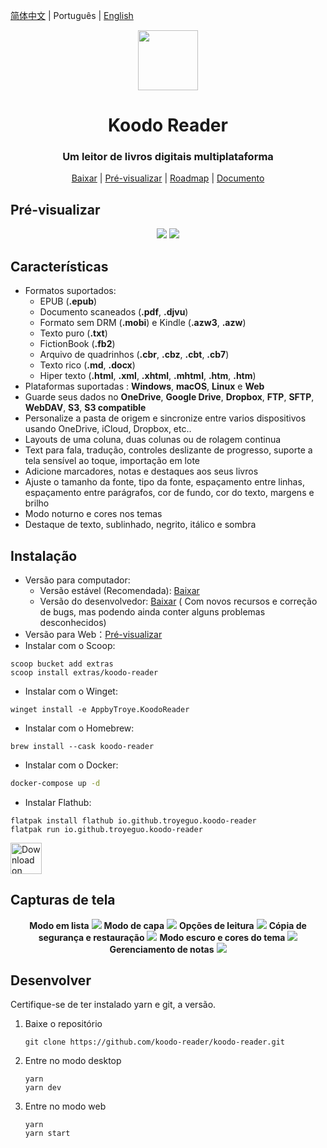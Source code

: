 <div align="left">

[简体中文](https://github.com/koodo-reader/koodo-reader/blob/master/README_cn.md) | Português | [English](https://github.com/koodo-reader/koodo-reader/blob/master/README.md)

</div>

<div align="center" >
  <img src="https://i.loli.net/2021/07/30/ZKNMmz54Q3uqlrW.png" width="96px" height="96px"/>
</div>

<h1 align="center">
  Koodo Reader
</h1>

<h3 align="center">
  Um leitor de livros digitais multiplataforma
</h3>
<div align="center">

[Baixar](https://koodo.960960.xyz/en) | [Pré-visualizar](https://reader.960960.xyz) | [Roadmap](https://troyeguo.notion.site/d1c19a132932465bae1d89dd963c92ea?v=ca8aa69cf25849c18c92b92ba868663b) | [Documento](https://troyeguo.notion.site/Koodo-Reader-Documento-9c767af3d66c459db996bdd08a34c34b)

</div>

## Pré-visualizar

<div align="center">
  <img src="https://i.loli.net/2021/08/08/I37WPYFJcC1jltn.png" >
  <img src="https://i.loli.net/2021/08/08/G7WvUQFTrEpSCKg.png" >
</div>

## Características

- Formatos suportados:
  - EPUB (**.epub**)
  - Documento scaneados (**.pdf**, **.djvu**)
  - Formato sem DRM (**.mobi**) e Kindle (**.azw3**, **.azw**)
  - Texto puro (**.txt**)
  - FictionBook (**.fb2**)
  - Arquivo de quadrinhos (**.cbr**, **.cbz**, **.cbt**, **.cb7**)
  - Texto rico (**.md**, **.docx**)
  - Hiper texto (**.html**, **.xml**, **.xhtml**, **.mhtml**, **.htm**, **.htm**)
- Plataformas suportadas : **Windows**, **macOS**, **Linux** e **Web**
- Guarde seus dados no **OneDrive**, **Google Drive**, **Dropbox**, **FTP**, **SFTP**, **WebDAV**, **S3**, **S3 compatible**
- Personalize a pasta de origem e sincronize entre varios dispositivos usando OneDrive, iCloud, Dropbox, etc..
- Layouts de uma coluna, duas colunas ou de rolagem continua
- Text para fala, tradução, controles deslizante de progresso, suporte a tela sensível ao toque, importação em lote
- Adicione marcadores, notas e destaques aos seus livros
- Ajuste o tamanho da fonte, tipo da fonte, espaçamento entre linhas, espaçamento entre parágrafos, cor de fundo, cor do texto, margens e brilho
- Modo noturno e cores nos temas
- Destaque de texto, sublinhado, negrito, itálico e sombra

## Instalação

- Versão para computador:
  - Versão estável (Recomendada): [Baixar](https://koodo.960960.xyz/en)
  - Versão do desenvolvedor: [Baixar](https://github.com/koodo-reader/koodo-reader/releases/latest) ( Com novos recursos e correção de bugs, mas podendo ainda conter alguns problemas desconhecidos)
- Versão para Web：[Pré-visualizar](https://reader.960960.xyz)
- Instalar com o Scoop:

```shell
scoop bucket add extras
scoop install extras/koodo-reader
```

- Instalar com o Winget:

```shell
winget install -e AppbyTroye.KoodoReader
```

- Instalar com o Homebrew:

```shell
brew install --cask koodo-reader
```

- Instalar com o Docker:

```bash
docker-compose up -d
```

- Instalar Flathub:

```shell
flatpak install flathub io.github.troyeguo.koodo-reader
flatpak run io.github.troyeguo.koodo-reader
```

<a href="https://flathub.org/apps/details/io.github.troyeguo.koodo-reader"><img height="50" alt="Download on Flathub" src="https://flathub.org/assets/badges/flathub-badge-en.png"/></a>

## Capturas de tela

<div align="center">
  <b>Modo em lista</b>
  <img src="https://i.loli.net/2021/08/08/JyNHfThMs184Um2.png" >
  <b>Modo de capa</b>
  <img src="https://i.loli.net/2021/08/08/76zkDEAobd4qsmR.png" >
  <b>Opções de leitura</b>
  <img src="https://i.loli.net/2021/08/08/LeEN9gnOvFmfVWA.png" >
  <b>Cópia de segurança e restauração</b>
  <img src="https://i.loli.net/2021/08/08/aRIAiYT2dGJQhC1.png" >
  <b>Modo escuro e cores do tema</b>
  <img src="https://i.loli.net/2021/08/08/ynqUNpX93xZefdw.png" >
  <b>Gerenciamento de notas</b>
  <img src="https://i.loli.net/2021/08/09/sARQBoefvGklHwC.png" >

</div>

</div>

## Desenvolver

Certifique-se de ter instalado yarn e git, a versão.

1. Baixe o repositório

   ```
   git clone https://github.com/koodo-reader/koodo-reader.git
   ```

2. Entre no modo desktop

   ```
   yarn
   yarn dev
   ```

3. Entre no modo web

   ```
   yarn
   yarn start
   ```

